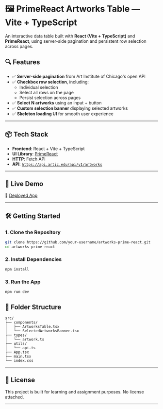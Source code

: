 
# 🖼️ PrimeReact Artworks Table — Vite + TypeScript

An interactive data table built with **React (Vite + TypeScript)** and **PrimeReact**, using server-side pagination and persistent row selection across pages.

## 🔍 Features

- ✅ **Server-side pagination** from Art Institute of Chicago's open API
- ✅ **Checkbox row selection**, including:
  - Individual selection
  - Select all rows on the page
  - Persist selection across pages
- ✅ **Select N artworks** using an input + button
- ✅ **Custom selection banner** displaying selected artworks
- ✅ **Skeleton loading UI** for smooth user experience

---

## 📦 Tech Stack

- **Frontend**: React + Vite + TypeScript
- **UI Library**: [PrimeReact](https://primereact.org/)
- **HTTP**: Fetch API
- **API**: [`https://api.artic.edu/api/v1/artworks`](https://api.artic.edu/api/v1/artworks)

---

## 🚀 Live Demo

🔗 [Deployed App](https://your-deployed-url.com)  

---

## 🛠️ Getting Started

### 1. Clone the Repository

```bash
git clone https://github.com/your-username/artworks-prime-react.git
cd artworks-prime-react
````

### 2. Install Dependencies

```bash
npm install
```

### 3. Run the App

```bash
npm run dev
```

## 📂 Folder Structure

```
src/
├── components/
│   ├── ArtworksTable.tsx
│   └── SelectedArtworksBanner.tsx
├── types/
│   └── artwork.ts
├── utils/
│   └── api.ts
├── App.tsx
├── main.tsx
└── index.css
```

---

## 📜 License

This project is built for learning and assignment purposes. No license attached.

---